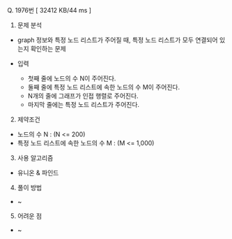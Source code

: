 Q. 1976번 [ 32412 KB/44 ms ]

1. 문제 분석
- graph 정보와 특정 노드 리스트가 주어질 때, 특정 노드 리스트가 모두 연결되어 있는지 확인하는 문제


- 입력
  - 첫째 줄에 노드의 수 N이 주어진다.
  - 둘째 줄에 특정 노드 리스트에 속한 노드의 수 M이 주어진다.
  - N개의 줄에 그래프가 인접 행렬로 주어진다.
  - 마지막 줄에는 특정 노드 리스트가 주어진다.

2. 제약조건
- 노드의 수 N : (N <= 200)
- 특정 노드 리스트에 속한 노드의 수 M : (M <= 1,000)

3. 사용 알고리즘
- 유니온 & 파인드

4. 풀이 방법
- ~

5. 어려운 점
- ~